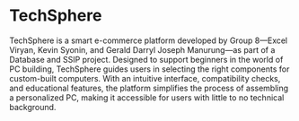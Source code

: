 # TechSphere
TechSphere is a smart e-commerce platform developed by Group 8—Excel Viryan, Kevin Syonin, and Gerald Darryl Joseph Manurung—as part of a Database and SSIP project. Designed to support beginners in the world of PC building, TechSphere guides users in selecting the right components for custom-built computers. With an intuitive interface, compatibility checks, and educational features, the platform simplifies the process of assembling a personalized PC, making it accessible for users with little to no technical background.


